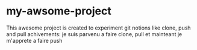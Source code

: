 # my-awsome-project
This awesome project is created to experiment git notions like clone, push and pull
achivements: je suis parvenu a faire clone, pull et mainteant je m'apprete a faire push